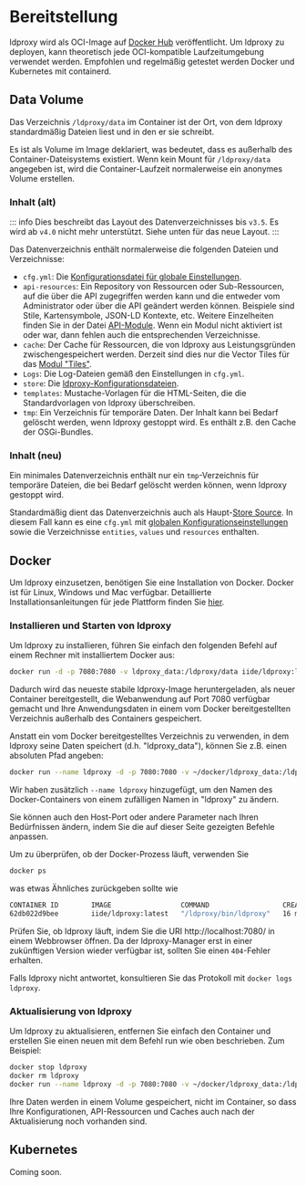 # Bereitstellung

ldproxy wird als OCI-Image auf [Docker Hub](https://hub.docker.com/r/iide/ldproxy/) veröffentlicht. Um ldproxy zu deployen, kann theoretisch jede OCI-kompatible Laufzeitumgebung verwendet werden. Empfohlen und regelmäßig getestet werden Docker und Kubernetes mit containerd.

## Data Volume

Das Verzeichnis `/ldproxy/data` im Container ist der Ort, von dem ldproxy standardmäßig Dateien liest und in den er sie schreibt.

Es ist als Volume im Image deklariert, was bedeutet, dass es außerhalb des Container-Dateisystems existiert. Wenn kein Mount für `/ldproxy/data` angegeben ist, wird die Container-Laufzeit normalerweise ein anonymes Volume erstellen.

### Inhalt (alt)

::: info
Dies beschreibt das Layout des Datenverzeichnisses bis `v3.5`. Es wird ab `v4.0` nicht mehr unterstützt. Siehe unten für das neue Layout.
:::

Das Datenverzeichnis enthält normalerweise die folgenden Dateien und Verzeichnisse:

- `cfg.yml`: Die [Konfigurationsdatei für globale Einstellungen](30-configuration.md).
- `api-resources`: Ein Repository von Ressourcen oder Sub-Ressourcen, auf die über die API zugegriffen werden kann und die entweder vom Administrator oder über die API geändert werden können. Beispiele sind Stile, Kartensymbole, JSON-LD Kontexte, etc. Weitere Einzelheiten finden Sie in der Datei [API-Module](../services/building-blocks/README.md). Wenn ein Modul nicht aktiviert ist oder war, dann fehlen auch die entsprechenden Verzeichnisse.
- `cache`: Der Cache für Ressourcen, die von ldproxy aus Leistungsgründen zwischengespeichert werden. Derzeit sind dies nur die Vector Tiles für das [Modul "Tiles"](../services/building-blocks/tiles.md).
- `Logs`: Die Log-Dateien gemäß den Einstellungen in `cfg.yml`.
- `store`: Die [ldproxy-Konfigurationsdateien](40-store.md).
- `templates`: Mustache-Vorlagen für die HTML-Seiten, die die Standardvorlagen von ldproxy überschreiben.
- `tmp`: Ein Verzeichnis für temporäre Daten. Der Inhalt kann bei Bedarf gelöscht werden, wenn ldproxy gestoppt wird. Es enthält z.B. den Cache der OSGi-Bundles.

### Inhalt (neu)

Ein minimales Datenverzeichnis enthält nur ein `tmp`-Verzeichnis für temporäre Dateien, die bei Bedarf gelöscht werden können, wenn ldproxy gestoppt wird.

Standardmäßig dient das Datenverzeichnis auch als Haupt-[Store Source](41-store-new.md). In diesem Fall kann es eine `cfg.yml` mit [globalen Konfigurationseinstellungen](30-configuration.md) sowie die Verzeichnisse `entities`, `values` und `resources` enthalten.

## Docker

Um ldproxy einzusetzen, benötigen Sie eine Installation von Docker. Docker ist für Linux, Windows und Mac verfügbar. Detaillierte Installationsanleitungen für jede Plattform finden Sie [hier](https://docs.docker.com/).

### Installieren und Starten von ldproxy

Um ldproxy zu installieren, führen Sie einfach den folgenden Befehl auf einem Rechner mit installiertem Docker aus:

```bash
docker run -d -p 7080:7080 -v ldproxy_data:/ldproxy/data iide/ldproxy:latest
```

Dadurch wird das neueste stabile ldproxy-Image heruntergeladen, als neuer Container bereitgestellt, die Webanwendung auf Port 7080 verfügbar gemacht und Ihre Anwendungsdaten in einem vom Docker bereitgestellten Verzeichnis außerhalb des Containers gespeichert.

Anstatt ein vom Docker bereitgestelltes Verzeichnis zu verwenden, in dem ldproxy seine Daten speichert (d.h. "ldproxy_data"), können Sie z.B. einen absoluten Pfad angeben:

```bash
docker run --name ldproxy -d -p 7080:7080 -v ~/docker/ldproxy_data:/ldproxy/data iide/ldproxy:latest
```

Wir haben zusätzlich `--name ldproxy` hinzugefügt, um den Namen des Docker-Containers von einem zufälligen Namen in "ldproxy" zu ändern.

Sie können auch den Host-Port oder andere Parameter nach Ihren Bedürfnissen ändern, indem Sie die auf dieser Seite gezeigten Befehle anpassen.

Um zu überprüfen, ob der Docker-Prozess läuft, verwenden Sie

```bash
docker ps
```

was etwas Ähnliches zurückgeben sollte wie

```bash
CONTAINER ID        IMAGE                 COMMAND                  CREATED             STATUS              PORTS                    NAMES
62db022d9bee        iide/ldproxy:latest   "/ldproxy/bin/ldproxy"   16 minutes ago      Up 16 minutes       0.0.0.0:7080->7080/tcp   ldproxy
```

Prüfen Sie, ob ldproxy läuft, indem Sie die URI http://localhost:7080/ in einem Webbrowser öffnen. Da der ldproxy-Manager erst in einer zukünftigen Version wieder verfügbar ist, sollten Sie einen `404`-Fehler erhalten.

Falls ldproxy nicht antwortet, konsultieren Sie das Protokoll mit `docker logs ldproxy`.

### Aktualisierung von ldproxy

Um ldproxy zu aktualisieren, entfernen Sie einfach den Container und erstellen Sie einen neuen mit dem Befehl run wie oben beschrieben. Zum Beispiel:

```bash
docker stop ldproxy
docker rm ldproxy
docker run --name ldproxy -d -p 7080:7080 -v ~/docker/ldproxy_data:/ldproxy/data iide/ldproxy:latest
```

Ihre Daten werden in einem Volume gespeichert, nicht im Container, so dass Ihre Konfigurationen, API-Ressourcen und Caches auch nach der Aktualisierung noch vorhanden sind.

## Kubernetes

Coming soon.
